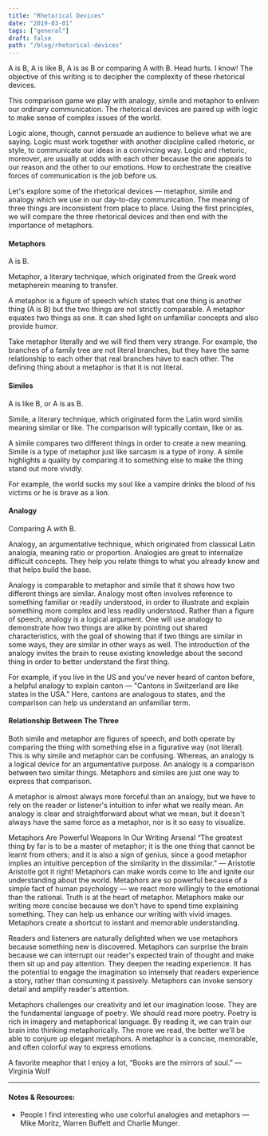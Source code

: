 ```yaml
---
title: "Rhetorical Devices"
date: "2019-03-01"
tags: ["general"]
draft: false
path: "/blog/rhetorical-devices"
---
```


A is B, A is like B, A is as B or comparing A with B. Head hurts. I know! The objective of this writing is to decipher the complexity of these rhetorical devices.

This comparison game we play with analogy, simile and metaphor to enliven our ordinary communication. The rhetorical devices are paired up with logic to make sense of complex issues of the world.

Logic alone, though, cannot persuade an audience to believe what we are saying. Logic must work together with another discipline called rhetoric, or style, to communicate our ideas in a convincing way. Logic and rhetoric, moreover, are usually at odds with each other because the one appeals to our reason and the other to our emotions. How to orchestrate the creative forces of communication is the job before us.

Let's explore some of the rhetorical devices — metaphor, simile and analogy which we use in our day-to-day communication. The meaning of three things are inconsistent from place to place. Using the first principles, we will compare the three rhetorical devices and then end with the importance of metaphors.

#### Metaphors
A is B.

Metaphor, a literary technique, which originated from the Greek word metapherein meaning to transfer.

A metaphor is a figure of speech which states that one thing is another thing (A is B) but the two things are not strictly comparable. A metaphor equates two things as one. It can shed light on unfamiliar concepts and also provide humor.

Take metaphor literally and we will find them very strange. For example, the branches of a family tree are not literal branches, but they have the same relationship to each other that real branches have to each other. The defining thing about a metaphor is that it is not literal.

#### Similes
A is like B, or A is as B.

Simile, a literary technique, which originated form the Latin word similis meaning similar or like. The comparison will typically contain, like or as.

A simile compares two different things in order to create a new meaning. Simile is a type of metaphor just like sarcasm is a type of irony. A simile highlights a quality by comparing it to something else to make the thing stand out more vividly.

For example, the world sucks my soul like a vampire drinks the blood of his victims or he is brave as a lion.

#### Analogy
Comparing A with B.

Analogy, an argumentative technique, which originated from classical Latin analogia, meaning ratio or proportion. Analogies are great to internalize difficult concepts. They help you relate things to what you already know and that helps build the base.

Analogy is comparable to metaphor and simile that it shows how two different things are similar. Analogy most often involves reference to something familiar or readily understood, in order to illustrate and explain something more complex and less readily understood. Rather than a figure of speech, analogy is a logical argument. One will use analogy to demonstrate how two things are alike by pointing out shared characteristics, with the goal of showing that if two things are similar in some ways, they are similar in other ways as well. The introduction of the analogy invites the brain to reuse existing knowledge about the second thing in order to better understand the first thing.

For example, if you live in the US and you've never heard of canton before, a helpful analogy to explain canton — "Cantons in Switzerland are like states in the USA." Here, cantons are analogous to states, and the comparison can help us understand an unfamiliar term.

#### Relationship Between The Three
Both simile and metaphor are figures of speech, and both operate by comparing the thing with something else in a figurative way (not literal). This is why simile and metaphor can be confusing. Whereas, an analogy is a logical device for an argumentative purpose. An analogy is a comparison between two similar things. Metaphors and similes are just one way to express that comparison.

A metaphor is almost always more forceful than an analogy, but we have to rely on the reader or listener's intuition to infer what we really mean. An analogy is clear and straightforward about what we mean, but it doesn't always have the same force as a metaphor, nor is it so easy to visualize.

Metaphors Are Powerful Weapons In Our Writing Arsenal
“The greatest thing by far is to be a master of metaphor; it is the one thing that cannot be learnt from others; and it is also a sign of genius, since a good metaphor implies an intuitive perception of the similarity in the dissimilar.” — Aristotle
Aristotle got it right! Metaphors can make words come to life and ignite our understanding about the world. Metaphors are so powerful because of a simple fact of human psychology — we react more willingly to the emotional than the rational. Truth is at the heart of metaphor. Metaphors make our writing more concise because we don't have to spend time explaining something. They can help us enhance our writing with vivid images. Metaphors create a shortcut to instant and memorable understanding.

Readers and listeners are naturally delighted when we use metaphors because something new is discovered. Metaphors can surprise the brain because we can interrupt our reader's expected train of thought and make them sit up and pay attention. They deepen the reading experience. It has the potential to engage the imagination so intensely that readers experience a story, rather than consuming it passively. Metaphors can invoke sensory detail and amplify reader's attention.

Metaphors challenges our creativity and let our imagination loose. They are the fundamental language of poetry. We should read more poetry. Poetry is rich in imagery and metaphorical language. By reading it, we can train our brain into thinking metaphorically. The more we read, the better we'll be able to conjure up elegant metaphors. A metaphor is a concise, memorable, and often colorful way to express emotions.

A favorite meaphor that I enjoy a lot, “Books are the mirrors of soul.” — Virginia Wolf

--- 

#### Notes & Resources:
- People I find interesting who use colorful analogies and metaphors — Mike Moritz, Warren Buffett and Charlie Munger.